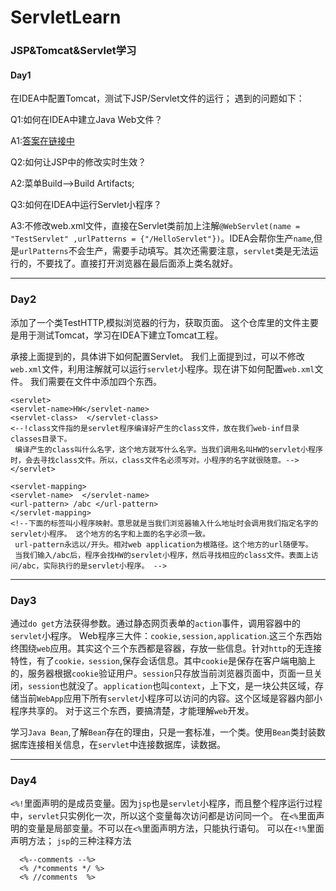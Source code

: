 # ServletLearn
### JSP&amp;Tomcat&amp;Servlet学习
#### Day1
在IDEA中配置Tomcat，测试下JSP/Servlet文件的运行；
遇到的问题如下：

Q1:如何在IDEA中建立Java Web文件？

A1:[答案在链接中][1]

Q2:如何让JSP中的修改实时生效？

A2:菜单Build-->Build Artifacts;

Q3:如何在IDEA中运行Servlet小程序？

A3:不修改web.xml文件，直接在Servlet类前加上注解`@WebServlet(name = "TestServlet" ,urlPatterns = {"/HelloServlet"})`。IDEA会帮你生产`name`,但是`urlPatterns`不会生产，需要手动填写。其次还需要注意，`servlet`类是无法运行的，不要找了。直接打开浏览器在最后面添上类名就好。

---

### Day2
添加了一个类TestHTTP,模拟浏览器的行为，获取页面。
这个仓库里的文件主要是用于测试Tomcat，学习在IDEA下建立Tomcat工程。

承接上面提到的，具体讲下如何配置Servlet。
我们上面提到过，可以不修改`web.xml`文件，利用注解就可以运行`servlet`小程序。现在讲下如何配置`web.xml`文件。
我们需要在文件中添加四个东西。
```
<servlet>
<servlet-name>HW</servlet-name>
<servlet-class>  </servlet-class>
<--!class文件指的是servlet程序编译好产生的class文件，放在我们web-inf目录classes目录下。
 编译产生的class叫什么名字，这个地方就写什么名字。当我们调用名叫HW的servlet小程序时，会去寻找class文件。所以，class文件名必须写对。小程序的名字就很随意。-->
</servlet>

<servlet-mapping>
<servlet-name>  </servlet-name>
<url-pattern> /abc </url-pattern>
</servlet-mapping>
<!--下面的标签叫小程序映射。意思就是当我们浏览器输入什么地址时会调用我们指定名字的servlet小程序。 这个地方的名字和上面的名字必须一致。
 url-pattern永远以/开头。相对web application为根路径。这个地方的url随便写。
 当我们输入/abc后，程序会找HW的servlet小程序，然后寻找相应的class文件。表面上访问/abc，实际执行的是servlet小程序。 -->
```
---

### Day3

通过`do get`方法获得参数。通过静态网页表单的`action`事件，调用容器中的`servlet`小程序。
Web程序三大件：`cookie,session,application`.这三个东西始终围绕`web`应用。其实这个三个东西都是容器，存放一些信息。针对`http`的无连接特性，有了`cookie，session`,保存会话信息。其中`cookie`是保存在客户端电脑上的，服务器根据`cookie`验证用户。`session`只存放当前浏览器页面中，页面一旦关闭，`session`也就没了。`application`也叫`context`，上下文，是一块公共区域，存储当前`WebApp`应用下所有`servlet`小程序可以访问的内容。这个区域是容器内部小程序共享的。
对于这三个东西，要搞清楚，才能理解`web`开发。

学习`Java Bean`,了解`Bean`存在的理由，只是一套标准，一个类。使用`Bean`类封装数据库连接相关信息，在`servlet`中连接数据库，读数据。

---

### Day4

`<%!`里面声明的是成员变量。因为`jsp`也是`servlet`小程序，而且整个程序运行过程中，`servlet`只实例化一次，所以这个变量每次访问都是访问同一个。
在`<%`里面声明的变量是局部变量。不可以在`<%`里面声明方法，只能执行语句。
可以在`<!%`里面声明方法；
`jsp`的三种注释方法
```
  <%--comments --%>
  <% /*comments */ %>
  <% //comments  %>
```

[1]: http://blog.csdn.net/antony9118/article/details/51800404